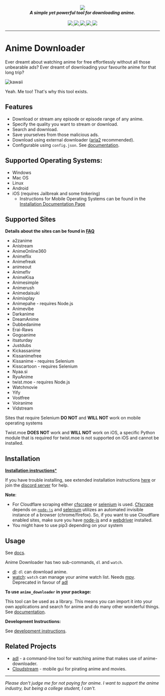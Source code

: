 <div align="center">
<img src="https://cdn.discordapp.com/attachments/484717445538643979/564476620401016862/Banner.png">
<br>
<strong><i>A simple yet powerful tool for downloading anime.</i></strong>
<br>
<br>
<a href="https://travis-ci.com/vn-ki/anime-downloader">
<img src="https://img.shields.io/travis/com/vn-ki/anime-downloader.svg?style=for-the-badge&logo=Travis%20CI">
</a>
<a href="https://codecov.io/gh/vn-ki/anime-downloader">
<img src="https://img.shields.io/codecov/c/github/vn-ki/anime-downloader.svg?logo=codecov&style=for-the-badge">
</a>
<a href="https://pypi.org/project/anime-downloader/">
<img src="https://img.shields.io/pypi/v/anime-downloader.svg?logo=python&style=for-the-badge">
</a>
<a href="https://discord.gg/Qn2nWGm">
<img src="https://img.shields.io/discord/483008720167632929.svg?color=%237289DA&label=Discord&logo=Discord&style=for-the-badge">
</a>
<a href="https://anime-downlader.rtfd.io">
<img src="https://img.shields.io/readthedocs/anime-downlader.svg?logo=read%20the%20docs&style=for-the-badge">
</a>
</div>


---

# Anime Downloader

Ever dreamt about watching anime for free effortlessly without all those unbearable ads? Ever dreamt of downloading your favourite anime for that long trip?

![kawaii](https://thumbs.gfycat.com/IgnorantYoungDowitcher-size_restricted.gif)

Yeah. Me too! That's why this tool exists.

## Features

- Download or stream any episode or episode range of any anime.
- Specify the quality you want to stream or download.
- Search and download.
- Save yourselves from those malicious ads.
- Download using external downloader ([aria2](https://aria2.github.io/) recommended).
- Configurable using `config.json`. See [documentation](https://anime-downlader.readthedocs.io/en/latest/usage/config.html).

## Supported Operating Systems:
- Windows
- Mac OS
- Linux
- Android
- iOS (requires Jailbreak and some tinkering)
  * Instructions for Mobile Operating Systems can be found in the [Installation Documentation Page](https://anime-downlader.readthedocs.io/en/latest/usage/installation.html)

## Supported Sites
**Details about the sites can be found in [FAQ](https://github.com/vn-ki/anime-downloader/wiki/FAQ)**

- a2zanime
- Anistream
- AnimeOnline360
- Animeflix
- Animefreak
- animeout
- Animeflv
- AnimeKisa
- Animesimple
- Animerush
- Animedaisuki
- Animixplay
- Animepahe - requires Node.js
- Animevibe
- Darkanime
- DreamAnime
- Dubbedanime
- Erai-Raws
- Gogoanime
- itsaturday
- Justdubs
- Kickassanime
- Kissanimefree
- Kissanime - requires Selenium
- Kisscartoon - requires Selenium
- Nyaa.si
- RyuAnime
- twist.moe - requires Node.js
- Watchmovie
- Yify
- Vostfree
- Voiranime
- Vidstream

Sites that require Selenium **DO NOT** and **WILL NOT** work on mobile operating systems

Twist.moe **DOES NOT** work and **WILL NOT** work on iOS, a specific Python module that is required for twist.moe is not supported on iOS and cannot be installed.

## Installation

[**Installation instructions***](https://anime-downlader.readthedocs.io/en/latest/usage/installation.html)

If you have trouble installing, see extended installation instructions [here](https://anime-downlader.readthedocs.io/en/latest/usage/installation.html) or join the [discord server](https://discord.gg/Qn2nWGm) for help.

**Note**:
- For Cloudflare scraping either [cfscrape](https://github.com/Anorov/cloudflare-scrape) or [selenium](https://www.selenium.dev/) is used. [Cfscrape](https://github.com/Anorov/cloudflare-scrape) depends on [`node-js`](https://nodejs.org/en/) and [selenium](https://www.selenium.dev/) utilizes an automated invisible instance of a browser (chrome/firefox). So, if you want to use Cloudflare enabled sites, make sure you have [node-js](https://nodejs.org/en/) and a [webdriver](https://www.selenium.dev/selenium/docs/api/py/index.html#drivers) installed.
- You might have to use pip3 depending on your system

## Usage

See [docs](https://anime-downlader.readthedocs.io/en/latest/usage/dl.html).

Anime Downloader has two sub-commands, `dl` and `watch`.

- [dl](https://anime-downlader.readthedocs.io/en/latest/usage/dl.html): `dl` can download anime.
- [watch](https://anime-downlader.readthedocs.io/en/latest/usage/watch.html): `watch` can manage your anime watch list. Needs [mpv](https://mpv.io). Deprecated in favour of [adl](https://github.com/RaitaroH/adl)

**To use `anime_downloader` in your package:**

This tool can be used as a library. This means you can import it into your own applications and search for anime and do many other wonderful things.
See [documentation](https://anime-downlader.readthedocs.io/en/latest/usage/api.html).

**Development Instructions:**

See [development instructions](https://anime-downlader.readthedocs.io/en/latest/advanced/custom_site.html).

## Related Projects

- [adl](https://github.com/RaitaroH/adl) - a command-line tool for watching anime that makes use of anime-downloader.
- [Cloudstream](https://github.com/LagradOst/CloudStream-2) - mobile gui for pirating anime and movies.

---

*Please don't judge me for not paying for anime. I want to support the anime industry, but being a college student, I can't.*
